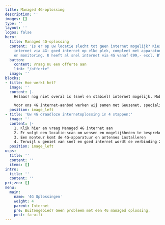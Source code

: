 ```yaml
---
title: Managed 4G-oplossing
description: ''
images: []
type: ''
layout: ''
logos: false
hero:
  title: Managed 4G-oplossing
  content: 'Is er op uw locatie slecht tot geen internet mogelijk? Kies dan voor draadloos
    internet via 4G: goed internet op elke plek, compleet met apparatuur, installatie
    en monitoring. U heeft al snel internet via 4G vanaf €99,- excl. BTW per maand. '
  button:
    content: Vraag nu een offerte aan
    link: "/offerte"
  image: ''
blocks:
- title: Hoe werkt het?
  image: ''
  content: |-
    Helaas! nog niet overal is (snel en stabiel) internet mogelijk. Mobiel internet via 4G is dan dé perfecte oplossing. 4G staat voor de vierde generatie mobiele telecommunicatie en maakt snel internet door de lucht mogelijk. De Managed 4G-oplossing van Callvoip biedt een gebruiksklare verbinding: apparatuur, installatie, en de gewenste hoeveelheid data. Ook wordt uw verbinding 24/7 beheerd om storingen snel op te lossen.

    Voor ons 4G internet-aanbod werken wij samen met Geuzenet, specialist in aanleg en beheer van 4G verbindingen. Veel bedrijven in heel Nederland werden reeds door hen van 4G internet voorzien.
  position: image_left
- title: 'Uw 4G draadloze internetoplossing in 4 stappen:'
  image: ''
  content: |-
    1. Klik hier en vraag Managed 4G internet aan
    2. Er volgt een locatie-scan om wensen en mogelijkheden te bespreken
    3. Een monteur komt de 4G-apparatuur en antennes installeren
    4. Terwijl u geniet van snel en goed internet wordt de verbinding 24/7 gemonitord
  position: image_left
usps:
  title: ''
  content: ''
  items: []
intro:
  title: ''
  content: ''
prijzen: []
menu:
  main:
    name: '4G Oplossingen'
    weight: 4
    parent: Internet
    pre: Buitengebied? Geen probleem met een 4G managed oplossing.
    post: fa-wifi
---
```

